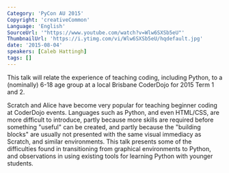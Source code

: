 ```yaml
---
Category: 'PyCon AU 2015'
Copyright: 'creativeCommon'
Language: 'English'
SourceUrl: '"https://www.youtube.com/watch?v=Wlw6SXSb5eU"'
ThumbnailUrl: 'https://i.ytimg.com/vi/Wlw6SXSb5eU/hqdefault.jpg'
date: '2015-08-04'
speakers: [Caleb Hattingh]
tags: []
---
```

This talk will relate the experience of teaching coding, including Python, to a (nominally) 6-18 age group at a local Brisbane CoderDojo for 2015 Term 1 and 2.

Scratch and Alice have become very popular for teaching beginner coding at CoderDojo events. Languages such as Python, and even HTML/CSS, are more difficult to introduce, partly because more skills are required before something "useful" can be created, and partly because the "building blocks" are usually not presented with the same visual immediacy as Scratch, and similar environments. This talk presents some of the difficulties found in transitioning from graphical environments to Python, and observations in using existing tools for learning Python with younger students.


